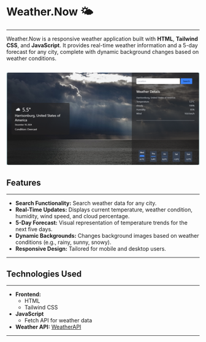 # Weather.Now 🌤️
---
Weather.Now is a responsive weather application built with **HTML**, **Tailwind CSS**, and **JavaScript**. It provides real-time weather information and a 5-day forecast for any city, complete with dynamic background changes based on weather conditions.

![Weather App Screenshot](assets/img/Screenshot%20(386).png)
---

## Features
---
- **Search Functionality:** Search weather data for any city.
- **Real-Time Updates:** Displays current temperature, weather condition, humidity, wind speed, and cloud percentage.
- **5-Day Forecast:** Visual representation of temperature trends for the next five days.
- **Dynamic Backgrounds:** Changes background images based on weather conditions (e.g., rainy, sunny, snowy).
- **Responsive Design:** Tailored for mobile and desktop users.
---

## Technologies Used
---
- **Frontend:**
  - HTML
  - Tailwind CSS
- **JavaScript**
  - Fetch API for weather data
- **Weather API:** [WeatherAPI](https://www.weatherapi.com)
---



